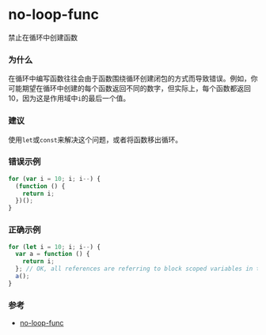 # no-loop-func

禁止在循环中创建函数

### 为什么

在循环中编写函数往往会由于函数围绕循环创建闭包的方式而导致错误。例如，你可能期望在循环中创建的每个函数返回不同的数字，但实际上，每个函数都返回10，因为这是作用域中`i`的最后一个值。

### 建议

使用`let`或`const`来解决这个问题，或者将函数移出循环。

### 错误示例

```js
for (var i = 10; i; i--) {
  (function () {
    return i;
  })();
}
```

### 正确示例

```js
for (let i = 10; i; i--) {
  var a = function () {
    return i;
  }; // OK, all references are referring to block scoped variables in the loop.
  a();
}
```

### 参考

- [no-loop-func](https://eslint.org/docs/rules/no-loop-func)
